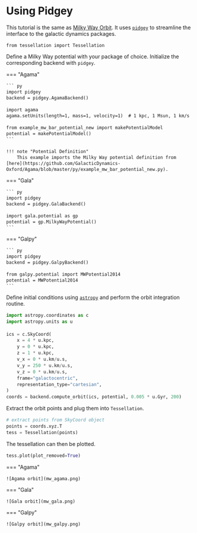 # Using Pidgey

This tutorial is the same as [Milky Way Orbit](mw_orbit.md).
It uses [`pidgey`](https://github.com/ilikecubesnstuff/pidgey) to streamline the interface to the galactic dynamics packages.

```
from tessellation import Tessellation
```

Define a Milky Way potential with your package of choice.
Initialize the corresponding backend with `pidgey`.

=== "Agama"

    ``` py
    import pidgey
    backend = pidgey.AgamaBackend()

    import agama
    agama.setUnits(length=1, mass=1, velocity=1)  # 1 kpc, 1 Msun, 1 km/s

    from example_mw_bar_potential_new import makePotentialModel
    potential = makePotentialModel()
    ```

    !!! note "Potential Definition"
        This example imports the Milky Way potential definition from [here](https://github.com/GalacticDynamics-Oxford/Agama/blob/master/py/example_mw_bar_potential_new.py).

=== "Gala"

    ``` py
    import pidgey
    backend = pidgey.GalaBackend()

    import gala.potential as gp
    potential = gp.MilkyWayPotential()
    ```

=== "Galpy"

    ``` py
    import pidgey
    backend = pidgey.GalpyBackend()

    from galpy.potential import MWPotential2014
    potential = MWPotential2014
    ```

Define initial conditions using [`astropy`](https://www.astropy.org/) and perform the orbit integration routine.

``` py
import astropy.coordinates as c
import astropy.units as u

ics = c.SkyCoord(
    x = 4 * u.kpc,
    y = 0 * u.kpc,
    z = 1 * u.kpc,
    v_x = 0 * u.km/u.s,
    v_y = 250 * u.km/u.s,
    v_z = 0 * u.km/u.s,
    frame="galactocentric",
    representation_type="cartesian",
)
coords = backend.compute_orbit(ics, potential, 0.005 * u.Gyr, 200)
```

Extract the orbit points and plug them into `Tessellation`.

``` py
# extract points from SkyCoord object
points = coords.xyz.T
tess = Tessellation(points)
```

The tessellation can then be plotted.

``` py
tess.plot(plot_removed=True)
```

=== "Agama"

    ![Agama orbit](mw_agama.png)

=== "Gala"

    ![Gala orbit](mw_gala.png)

=== "Galpy"

    ![Galpy orbit](mw_galpy.png)
